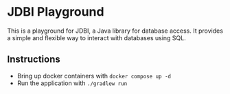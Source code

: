 # JDBI Playground

This is a playground for JDBI, a Java library for database access. It provides a simple and flexible way to interact with databases using SQL.

## Instructions

- Bring up docker containers with `docker compose up -d`
- Run the application with `./gradlew run`
